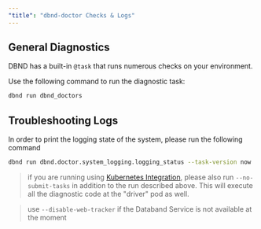 ```yaml
---
"title": "dbnd-doctor Checks & Logs"
---
```

## General Diagnostics
DBND has a built-in `@task` that runs numerous checks on your environment.

Use the following command to run the diagnostic task:
```bash
dbnd run dbnd_doctors
```

## Troubleshooting Logs

In order to print the logging state of the system, please run the following command
```bash
dbnd run dbnd.doctor.system_logging.logging_status --task-version now
```
>if you are running using [Kubernetes Integration](doc:kubernetes-cluster), please also run `--no-submit-tasks` in addition to the run described above. This will execute all the diagnostic code at the "driver" pod as well.


> use `--disable-web-tracker` if the Databand Service is not available at the moment
